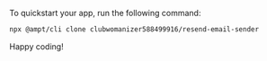 To quickstart your app, run the following command: 

```bash
npx @ampt/cli clone clubwomanizer588499916/resend-email-sender
```

Happy coding!